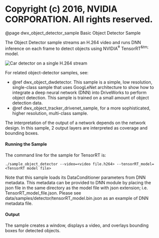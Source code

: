 # Copyright (c) 2016, NVIDIA CORPORATION.  All rights reserved.

@page dwx_object_detector_sample Basic Object Detector Sample


The Object Detector sample streams an H.264 video and runs DNN inference on each frame to
detect objects using NVIDIA<sup>&reg;</sup> TensorRT<sup>&tm;</sup> model.

![Car detector on a single H.264 stream](sample_object_detector.png)

For related object-detector samples, see:
- @ref dwx_object_dwdetector. This sample is a simple, low resolution, single-class sample that
  uses GoogLeNet architecture to show how to integrate a deep neural network (DNN)
  into DriveWorks to perform object detection. This sample is trained on a small
  amount of object detection data.
- @ref dwx_object_tracker_drivenet_sample, for a more sophisticated, higher resolution, multi-class sample.

The interpretation of the output of a network depends on the network design. In this sample,
2 output layers are interpreted as coverage and bounding boxes.

#### Running the Sample

The command line for the sample for TensorRT is:

    ./sample_object_detector --video=<video file.h264> --tensorRT_model=<TensorRT model file>

Note that this sample loads its DataConditioner parameters from DNN metadata. This metadata
can be provided to DNN module by placing the json file in the same directory as the model file
with json extension; i.e. TensorRT_model_file.json.
Please see data/samples/detector/tensorRT_model.bin.json as an example of DNN metadata file.

#### Output

The sample creates a window, displays a video, and overlays bounding boxes for detected objects.
